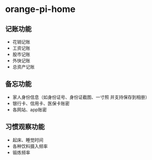 # orange-pi-home

## 记账功能
- 花销记账
- 工资记账
- 股市记账
- 外快记账
- 总资产记账

## 备忘功能
- 家人身份信息（如身份证号、身份证截图、一寸照 并支持保存到相册）
- 银行卡、信用卡、医保卡账密
- 各网站、app账密

## 习惯观察功能
- 起床、睡觉时间
- 各种饮料摄入频率
- 锻炼频率

